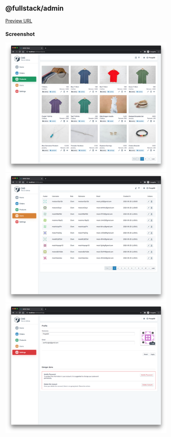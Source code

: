 ## @fullstack/admin

[Preview URL](https://pong-fullstack.herokuapp.com/admin)

### Screenshot

<img src="./screenshot/admin-products.png">
<img src="./screenshot/admin-users.png">
<img src="./screenshot/admin-settings.png">
